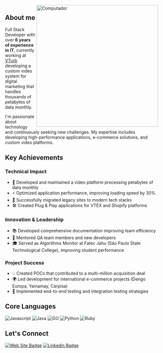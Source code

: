 <img src="https://raw.githubusercontent.com/MicaelliMedeiros/micaellimedeiros/master/image/computer-illustration.png" min-width="400px" max-width="400px" width="400px" align="right" alt="Computador">

## About me

Full Stack Developer with over **6 years of experience in IT**, currently working at [VTurb](https://vturb.com.br/) developing a custom video system for digital marketing that handles thousands of petabytes of data monthly.

I'm passionate about technology and continuously seeking new challenges. My expertise includes developing high-performance applications, e-commerce solutions, and custom video platforms. 

## Key Achievements

### Technical Impact

- 🚀 Developed and maintained a video platform processing petabytes of data monthly
- ⚡ Optimized application performance, improving loading speed by 30%
- 🔄 Successfully migrated legacy sites to modern tech stacks
- 🛠️ Created Plug & Play applications for VTEX and Shopify platforms

### Innovation & Leadership

- 📚 Developed comprehensive documentation improving team efficiency
- 👥 Mentored QA team members and new developers
- 🎓 Served as Algorithms Monitor at Fatec Jahu (São Paulo State Technological College), improving student performance

### Project Success

- 💡 Created POCs that contributed to a multi-million acquisition deal
- 🌍 Led development for international e-commerce projects (Dengo Europa, Yamamay, Carpisa)
- 🔧 Implemented end-to-end testing and integration testing strategies

## Core Languages

![Javascript](https://img.shields.io/badge/JavaScript-F7DF1E?style=for-the-badge&logo=javascript&logoColor=black)
![Java](https://img.shields.io/badge/Java-ED8B00?style=for-the-badge&logo=java&logoColor=white)
![GO](https://img.shields.io/badge/Go-00ADD8?style=for-the-badge&logo=go&logoColor=white)
![Python](https://img.shields.io/badge/Python-3776AB?style=for-the-badge&logo=python&logoColor=white)
![Ruby](https://img.shields.io/badge/Ruby-CC342D?style=for-the-badge&logo=ruby&logoColor=white)

## Let's Connect

[![Web Site Badge](https://img.shields.io/badge/-joaoazevedojs.com-4285F4?style=for-the-badge&logo=Google%20Chrome&logoColor=white&link=https://www.joaoazevedojs.com)](https://www.joaoazevedojs.com)
[![Linkedin Badge](https://img.shields.io/badge/-joaoazevedojs-blue?style=for-the-badge&logo=linkedin&logoColor=white)](https://www.linkedin.com/in/joaoazevedojs) 
